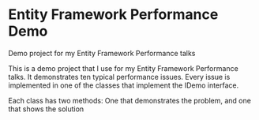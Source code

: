 # Entity Framework Performance Demo
Demo project for my Entity Framework Performance talks

This is a demo project that I use for my Entity Framework Performance talks. It demonstrates ten typical performance issues. Every issue is implemented in one of the classes that implement the IDemo interface.

Each class has two methods: One that demonstrates the problem, and one that shows the solution
